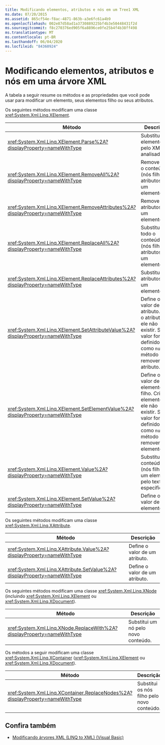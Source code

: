 ```yaml
---
title: Modificando elementos, atributos e nós em um Tree1 XML
ms.date: 07/20/2015
ms.assetid: 865cf54e-f8ac-4871-863b-a3e6fc61a4b9
ms.openlocfilehash: 002e87d58ad1a3730889225bf4b3e50448431f2d
ms.sourcegitcommit: f8c270376ed905f6a8896ce0fe25b4f4b38ff498
ms.translationtype: MT
ms.contentlocale: pt-BR
ms.lasthandoff: 06/04/2020
ms.locfileid: "84360924"
---
```

# <a name="modifying-elements-attributes-and-nodes-in-an-xml-tree"></a>Modificando elementos, atributos e nós em uma árvore XML
A tabela a seguir resume os métodos e as propriedades que você pode usar para modificar um elemento, seus elementos filho ou seus atributos.  
  
 Os seguintes métodos modificam uma classe <xref:System.Xml.Linq.XElement>.  
  
|Método|Descrição|  
|------------|-----------------|  
|<xref:System.Xml.Linq.XElement.Parse%2A?displayProperty=nameWithType>|Substitui um elemento pelo XML analisado.|  
|<xref:System.Xml.Linq.XElement.RemoveAll%2A?displayProperty=nameWithType>|Remove todo o conteúdo (nós filho e atributos) de um elemento.|  
|<xref:System.Xml.Linq.XElement.RemoveAttributes%2A?displayProperty=nameWithType>|Remove os atributos de um elemento.|  
|<xref:System.Xml.Linq.XElement.ReplaceAll%2A?displayProperty=nameWithType>|Substitui todo o conteúdo (nós filho e atributos) de um elemento.|  
|<xref:System.Xml.Linq.XElement.ReplaceAttributes%2A?displayProperty=nameWithType>|Substitui os atributos de um elemento.|  
|<xref:System.Xml.Linq.XElement.SetAttributeValue%2A?displayProperty=nameWithType>|Define o valor de um atributo. Cria o atributo se ele não existir. Se o valor for definido como `null`, o método removerá o atributo.|  
|<xref:System.Xml.Linq.XElement.SetElementValue%2A?displayProperty=nameWithType>|Define o valor de um elemento filho. Cria o elemento se ele não existir. Se o valor for definido como `null`, o método removerá o elemento.|  
|<xref:System.Xml.Linq.XElement.Value%2A?displayProperty=nameWithType>|Substitui o conteúdo (nós filho) de um elemento pelo texto especificado.|  
|<xref:System.Xml.Linq.XElement.SetValue%2A?displayProperty=nameWithType>|Define o valor de um elemento.|  
  
 Os seguintes métodos modificam uma classe <xref:System.Xml.Linq.XAttribute>.  
  
|Método|Descrição|  
|------------|-----------------|  
|<xref:System.Xml.Linq.XAttribute.Value%2A?displayProperty=nameWithType>|Define o valor de um atributo.|  
|<xref:System.Xml.Linq.XAttribute.SetValue%2A?displayProperty=nameWithType>|Define o valor de um atributo.|  
  
 Os seguintes métodos modificam uma classe <xref:System.Xml.Linq.XNode> (incluindo <xref:System.Xml.Linq.XElement> ou <xref:System.Xml.Linq.XDocument>).  
  
|Método|Descrição|  
|------------|-----------------|  
|<xref:System.Xml.Linq.XNode.ReplaceWith%2A?displayProperty=nameWithType>|Substitui um nó pelo novo conteúdo.|  
  
 Os métodos a seguir modificam uma classe <xref:System.Xml.Linq.XContainer> (<xref:System.Xml.Linq.XElement> ou <xref:System.Xml.Linq.XDocument>).  
  
|Método|Descrição|  
|------------|-----------------|  
|<xref:System.Xml.Linq.XContainer.ReplaceNodes%2A?displayProperty=nameWithType>|Substitui os nós filho pelo novo conteúdo.|  
  
## <a name="see-also"></a>Confira também

- [Modificando árvores XML (LINQ to XML) (Visual Basic)](modifying-xml-trees-linq-to-xml.md)

